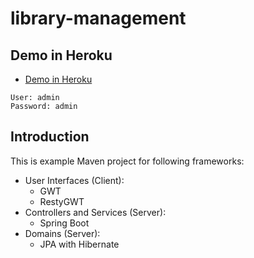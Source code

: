 # library-management
## Demo in Heroku

* [Demo in Heroku](http://ikoval-library-management.herokuapp.com/)
 
 ```shell
User: admin
Password: admin
```

## Introduction
This is example Maven project for following frameworks:

- User Interfaces (Client): 
  - GWT
  - RestyGWT
- Controllers and Services (Server): 
  - Spring Boot
- Domains (Server): 
  - JPA with Hibernate

